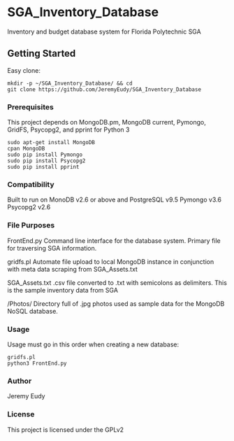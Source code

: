 # SGA_Inventory_Database
Inventory and budget database system for Florida Polytechnic SGA

## Getting Started
Easy clone:
```
mkdir -p ~/SGA_Inventory_Database/ && cd
git clone https://github.com/JeremyEudy/SGA_Inventory_Database
```
### Prerequisites
This project depends on MongoDB.pm, MongoDB current, Pymongo, GridFS, Psycopg2, and pprint for Python 3
```
sudo apt-get install MongoDB
cpan MongoDB
sudo pip install Pymongo
sudo pip install Psycopg2
sudo pip install pprint
```
### Compatibility
Built to run on MonoDB v2.6 or above and PostgreSQL v9.5
Pymongo v3.6
Psycopg2 v2.6

### File Purposes
FrontEnd.py
	Command line interface for the database system. Primary file for traversing SGA information.

gridfs.pl
	Automate file upload to local MongoDB instance in conjunction with meta data scraping from SGA_Assets.txt

SGA_Assets.txt
	.csv file converted to .txt with semicolons as delimiters. This is the sample inventory data from SGA

/Photos/
	Directory full of .jpg photos used as sample data for the MongoDB NoSQL database.

### Usage
Usage must go in this order when creating a new database:
```
gridfs.pl
python3 FrontEnd.py
```

### Author
Jeremy Eudy

### License
This project is licensed under the GPLv2
